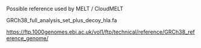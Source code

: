 

Possible reference used by MELT / CloudMELT

GRCh38_full_analysis_set_plus_decoy_hla.fa

https://ftp.1000genomes.ebi.ac.uk/vol1/ftp/technical/reference/GRCh38_reference_genome/


